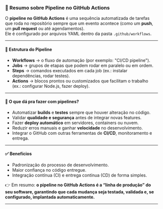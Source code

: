 ### 📌 Resumo sobre Pipeline no GitHub Actions

O **pipeline no GitHub Actions** é uma sequência automatizada de tarefas que roda no repositório sempre que um evento acontece (como um **push**, um **pull request** ou até agendamentos).  
Ele é configurado por arquivos YAML dentro da pasta `.github/workflows`.

---

#### 🔹 Estrutura do Pipeline
- **Workflows** → o fluxo de automação (por exemplo: "CI/CD pipeline").  
- **Jobs** → grupos de etapas que podem rodar em paralelo ou em ordem.  
- **Steps** → comandos executados em cada job (ex.: instalar dependências, rodar testes).  
- **Actions** → blocos prontos ou customizados que facilitam o trabalho (ex.: configurar Node.js, fazer deploy).

---

#### 🔹 O que dá pra fazer com pipelines?
- Automatizar **builds** e **testes** sempre que houver alteração no código.  
- Validar **qualidade e segurança** antes de integrar novas features.  
- Fazer **deploy automático** em servidores, containers ou nuvem.  
- Reduzir erros manuais e ganhar **velocidade** no desenvolvimento.  
- Integrar o GitHub com outras ferramentas de **CI/CD**, monitoramento e entrega.

---

#### ✅ Benefícios
- Padronização do processo de desenvolvimento.  
- Maior confiança no código entregue.  
- Integração contínua (CI) e entrega contínua (CD) de forma simples.  

👉 Em resumo: **o pipeline no GitHub Actions é a “linha de produção” do seu software, garantindo que cada mudança seja testada, validada e, se configurado, implantada automaticamente.**

---
